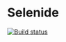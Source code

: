 # Selenide
[![Build status](https://ci.appveyor.com/api/projects/status/wi43k5aw9qadnp3t?svg=true)](https://ci.appveyor.com/project/kit4kit/selenide)
